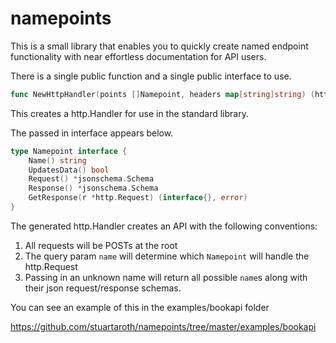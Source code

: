 # namepoints

This is a small library that enables you to quickly create named endpoint functionality with near effortless documentation for API users.

There is a single public function and a single public interface to use.

```go
func NewHttpHandler(points []Namepoint, headers map[string]string) (http.Handler, error)
```
This creates a http.Handler for use in the standard library.

The passed in interface appears below.

```go
type Namepoint interface {
    Name() string
    UpdatesData() bool
    Request() *jsonschema.Schema
    Response() *jsonschema.Schema
    GetResponse(r *http.Request) (interface{}, error)
}
```

The generated http.Handler creates an API with the following conventions:

1. All requests will be POSTs at the root
2. The query param `name` will determine which `Namepoint` will handle the http.Request
3. Passing in an unknown name will return all possible `name`s along with their json request/response schemas.

You can see an example of this in the examples/bookapi folder

https://github.com/stuartaroth/namepoints/tree/master/examples/bookapi
